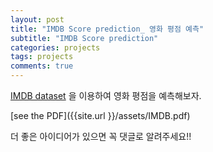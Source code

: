 ```yaml
---
layout: post
title: "IMDB Score prediction_ 영화 평점 예측"
subtitle: "IMDB Score prediction"
categories: projects
tags: projects
comments: true
---
```


[IMDB dataset](https://www.kaggle.com/orgesleka/imdbmovies) 을 이용하여 영화 평점을 예측해보자.

[see the PDF]({{site.url }}/assets/IMDB.pdf)

더 좋은 아이디어가 있으면 꼭 댓글로 알려주세요!!

